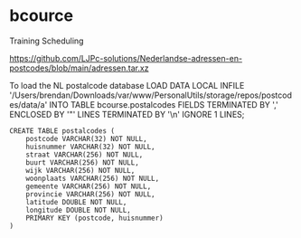 # bcource
Training Scheduling


https://github.com/LJPc-solutions/Nederlandse-adressen-en-postcodes/blob/main/adressen.tar.xz

To load the NL postalcode database
LOAD DATA LOCAL INFILE '/Users/brendan/Downloads/var/www/PersonalUtils/storage/repos/postcodes/data/a' INTO TABLE bcourse.postalcodes FIELDS TERMINATED BY ',' ENCLOSED BY '"' LINES TERMINATED BY '\n' IGNORE 1 LINES;

	CREATE TABLE postalcodes (
		postcode VARCHAR(32) NOT NULL, 
		huisnummer VARCHAR(32) NOT NULL, 
		straat VARCHAR(256) NOT NULL, 
		buurt VARCHAR(256) NOT NULL, 
		wijk VARCHAR(256) NOT NULL, 
		woonplaats VARCHAR(256) NOT NULL, 
		gemeente VARCHAR(256) NOT NULL, 
		provincie VARCHAR(256) NOT NULL, 
		latitude DOUBLE NOT NULL, 
		longitude DOUBLE NOT NULL, 
		PRIMARY KEY (postcode, huisnummer)
	)

